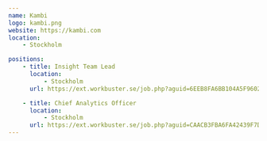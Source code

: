 ```yaml
---
name: Kambi
logo: kambi.png
website: https://kambi.com
location: 
    - Stockholm

positions:
    - title: Insight Team Lead
      location:
          - Stockholm
      url: https://ext.workbuster.se/job.php?aguid=6EEB8FA6BB104A5F9602D4ED8EAC991F&site=kambi&subsite=&lng=2

    - title: Chief Analytics Officer
      location:
          - Stockholm
      url: https://ext.workbuster.se/job.php?aguid=CAACB3FBA6FA42439F7DFFB69EE16387&site=kambi&subsite=&lng=2
---
```

